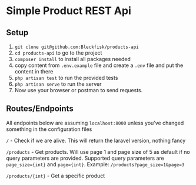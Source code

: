 # Simple Product REST Api

## Setup
1. `git clone git@github.com:Bleckfisk/products-api`
2. `cd products-api` to go to the project
3. `composer install` to install all packages needed
4. copy content from `.env.example` file and create a `.env` file and put the content in there
5. `php artisan test` to run the provided tests
6. `php artisan serve` to run the server
7. Now use your browser or postman to send requests.

## Routes/Endpoints
All endpoints below are assuming `localhost:8000` unless you've changed something in the configuration files

`/` - Check if we are alive. This will return the laravel version, nothing fancy

`/products` - Get products. Will use page 1 and page size of 5 as default if no query parameters are provided. Supported query parameters are `page_size={int}` and `page={int}`. Example: `/products?page_size=1&page=3`

`/products/{int}` - Get a specific product

